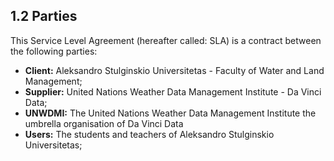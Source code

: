 ## 1.2 Parties

This Service Level Agreement (hereafter called: SLA) is a contract between the following parties:

- __Client:__ Aleksandro Stulginskio Universitetas - Faculty of Water and Land Management;
- __Supplier:__ United Nations Weather Data Management Institute - Da Vinci Data;
- __UNWDMI:__ The United Nations Weather Data Management Institute the umbrella organisation of Da Vinci Data
- __Users:__ The students and teachers of Aleksandro Stulginskio Universitetas;

